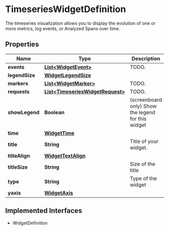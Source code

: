 

# TimeseriesWidgetDefinition

The timeseries visualization allows you to display the evolution of one or more metrics, log events, or Analyzed Spans over time.
## Properties

Name | Type | Description | Notes
------------ | ------------- | ------------- | -------------
**events** | [**List&lt;WidgetEvent&gt;**](WidgetEvent.md) | TODO. |  [optional]
**legendSize** | [**WidgetLegendSize**](WidgetLegendSize.md) |  |  [optional]
**markers** | [**List&lt;WidgetMarker&gt;**](WidgetMarker.md) | TODO. |  [optional]
**requests** | [**List&lt;TimeseriesWidgetRequest&gt;**](TimeseriesWidgetRequest.md) | TODO. | 
**showLegend** | **Boolean** | (screenboard only) Show the legend for this widget |  [optional]
**time** | [**WidgetTime**](WidgetTime.md) |  |  [optional]
**title** | **String** | Title of your widget. |  [optional]
**titleAlign** | [**WidgetTextAlign**](WidgetTextAlign.md) |  |  [optional]
**titleSize** | **String** | Size of the title |  [optional]
**type** | **String** | Type of the widget |  [readonly]
**yaxis** | [**WidgetAxis**](WidgetAxis.md) |  |  [optional]


## Implemented Interfaces

* WidgetDefinition


